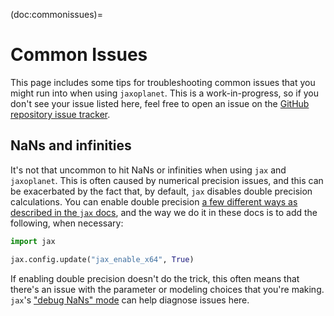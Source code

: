 (doc:commonissues)=

# Common Issues

This page includes some tips for troubleshooting common issues that you might run into
when using `jaxoplanet`. This is a work-in-progress, so if you don't see your
issue listed here, feel free to open an issue on the [GitHub repository issue
tracker](https://github.com/exoplanet-dev/jaxoplanet/issues).

## NaNs and infinities

It's not that uncommon to hit NaNs or infinities when using `jax` and
`jaxoplanet`. This is often caused by numerical precision issues, and this can
be exacerbated by the fact that, by default, `jax` disables double precision
calculations. You can enable double precision [a few different ways as described
in the `jax`
docs](https://jax.readthedocs.io/en/latest/notebooks/Common_Gotchas_in_JAX.html#double-64bit-precision),
and the way we do it in these docs is to add the following, when necessary:

```python
import jax

jax.config.update("jax_enable_x64", True)
```

If enabling double precision doesn't do the trick, this often means that there's
an issue with the parameter or modeling choices that you're making. `jax`'s
["debug NaNs" mode](https://jax.readthedocs.io/en/latest/debugging/flags.html)
can help diagnose issues here.
